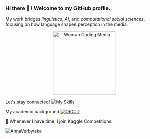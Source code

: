 

### Hi there 👋 ! Welcome to my GitHub profile.     

My work bridges *linguistics*, *AI*, and *computational social sciences*, focusing on how language shapes perception in the media.

<div align="center">
  <img src="https://media.giphy.com/media/3o7aD2saalBwwftBIY/giphy.gif" alt="Woman Coding Media" height="200">
</div>

Let's stay connected! [![My Skills](https://skillicons.dev/icons?i=linkedin)](https://www.linkedin.com/in/annaverbytska/)

My academic background [![ORCID](https://img.shields.io/badge/ORCID-0000-0002-4462-9738-blue)](https://orcid.org/my-orcid?orcid=0000-0002-4462-9738)

👯 Whenever I have time, I join Kaggle Competitions. 

<p><img align="left" src="https://github-readme-stats.vercel.app/api/top-langs/?username=AnnaVerbytska&amp;layout=compact&amp;hide=html" alt="AnnaVerbytska"></p>


